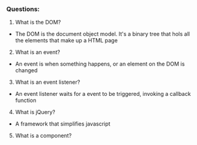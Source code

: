 ### Questions:
1. What is the DOM?
- The DOM is the document object model. It's a binary tree that hols all the elements that make up a HTML page
2. What is an event?
- An event is when something happens, or an element on the DOM is changed
3. What is an event listener?
- An event listener waits for a event to be triggered, invoking a callback function 
4. What is jQuery?
- A framework that simplifies javascript
5. What is a component? 